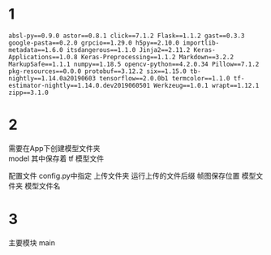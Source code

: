 # 1
`absl-py==0.9.0
astor==0.8.1
click==7.1.2
Flask==1.1.2
gast==0.3.3
google-pasta==0.2.0
grpcio==1.29.0
h5py==2.10.0
importlib-metadata==1.6.0
itsdangerous==1.1.0
Jinja2==2.11.2
Keras-Applications==1.0.8
Keras-Preprocessing==1.1.2
Markdown==3.2.2
MarkupSafe==1.1.1
numpy==1.18.5
opencv-python==4.2.0.34
Pillow==7.1.2
pkg-resources==0.0.0
protobuf==3.12.2
six==1.15.0
tb-nightly==1.14.0a20190603
tensorflow==2.0.0b1
termcolor==1.1.0
tf-estimator-nightly==1.14.0.dev2019060501
Werkzeug==1.0.1
wrapt==1.12.1
zipp==3.1.0`

# 2
需要在App下创建模型文件夹    
    model
其中保存着 tf 模型文件

配置文件 config.py中指定
    上传文件夹
    运行上传的文件后缀
    帧图保存位置
    模型文件夹
    模型文件名

# 3 
主要模块 main



